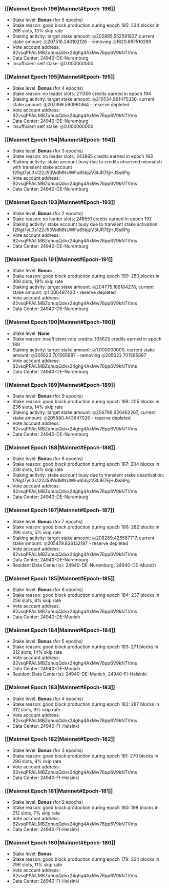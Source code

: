 ### [[Mainnet Epoch 196|Mainnet#Epoch-196]]
* Stake level: **Bonus** (for 5 epochs)
* Stake reason: good block production during epoch 195: 234 blocks in 268 slots, 13% skip rate
* Staking activity: target stake amount: ◎205895.552591837, current stake amount: ◎207516.240102126 - removing ◎1620.687510289
* Vote account address: B2vsqPPAiLMBZqhuqQdvx24ghg4AxMw76pp6V9kNTVms
* Data Center: 24940-DE-Nuremburg
* Insufficient self stake: ◎0.000000000
### [[Mainnet Epoch 195|Mainnet#Epoch-195]]
* Stake level: **Bonus** (for 4 epochs)
* Stake reason: no leader slots; 211356 credits earned in epoch 194
* Staking activity: target stake amount: ◎210534.991475330, current stake amount: ◎207399.590981364 - reserve depleted
* Vote account address: B2vsqPPAiLMBZqhuqQdvx24ghg4AxMw76pp6V9kNTVms
* Data Center: 24940-DE-Nuremburg
* Insufficient self stake: ◎0.000000000
### [[Mainnet Epoch 194|Mainnet#Epoch-194]]
* Stake level: **Bonus** (for 3 epochs)
* Stake reason: no leader slots; 243865 credits earned in epoch 193
* Staking activity: stake account busy due to credits observed mismatch with transient stake account 12Rgt7yL3s122J53WdMNUWFu65bjzV3tJR7EjHJSs6Pg
* Vote account address: B2vsqPPAiLMBZqhuqQdvx24ghg4AxMw76pp6V9kNTVms
* Data Center: 24940-DE-Nuremburg
### [[Mainnet Epoch 193|Mainnet#Epoch-193]]
* Stake level: **Bonus** (for 2 epochs)
* Stake reason: no leader slots; 248551 credits earned in epoch 192
* Staking activity: stake account busy due to transient stake activation: 12Rgt7yL3s122J53WdMNUWFu65bjzV3tJR7EjHJSs6Pg
* Vote account address: B2vsqPPAiLMBZqhuqQdvx24ghg4AxMw76pp6V9kNTVms
* Data Center: 24940-DE-Nuremburg
### [[Mainnet Epoch 191|Mainnet#Epoch-191]]
* Stake level: **Bonus**
* Stake reason: good block production during epoch 190: 250 blocks in 308 slots, 19% skip rate
* Staking activity: target stake amount: ◎204775.166184278, current stake amount: ◎1.000497430 - reserve depleted
* Vote account address: B2vsqPPAiLMBZqhuqQdvx24ghg4AxMw76pp6V9kNTVms
* Data Center: 24940-DE-Nuremburg
### [[Mainnet Epoch 190|Mainnet#Epoch-190]]
* Stake level: **None**
* Stake reason: insufficient vote credits: 105625 credits earned in epoch 189
* Staking activity: target stake amount: ◎1.000000000, current stake amount: ◎205623.701565887 - removing ◎205622.701565887
* Vote account address: B2vsqPPAiLMBZqhuqQdvx24ghg4AxMw76pp6V9kNTVms
* Data Center: 24940-DE-Nuremburg
### [[Mainnet Epoch 189|Mainnet#Epoch-189]]
* Stake level: **Bonus** (for 9 epochs)
* Stake reason: good block production during epoch 188: 205 blocks in 236 slots, 14% skip rate
* Staking activity: target stake amount: ◎206799.920462267, current stake amount: ◎205580.443647026 - reserve depleted
* Vote account address: B2vsqPPAiLMBZqhuqQdvx24ghg4AxMw76pp6V9kNTVms
* Data Center: 24940-DE-Nuremburg
### [[Mainnet Epoch 188|Mainnet#Epoch-188]]
* Stake level: **Bonus** (for 8 epochs)
* Stake reason: good block production during epoch 187: 204 blocks in 236 slots, 14% skip rate
* Staking activity: stake account busy due to transient stake deactivation: 12Rgt7yL3s122J53WdMNUWFu65bjzV3tJR7EjHJSs6Pg
* Vote account address: B2vsqPPAiLMBZqhuqQdvx24ghg4AxMw76pp6V9kNTVms
* Data Center: 24940-DE-Nuremburg
### [[Mainnet Epoch 187|Mainnet#Epoch-187]]
* Stake level: **Bonus** (for 7 epochs)
* Stake reason: good block production during epoch 186: 282 blocks in 296 slots, 5% skip rate
* Staking activity: target stake amount: ◎208289.425587717, current stake amount: ◎205479.826132197 - reserve depleted
* Vote account address: B2vsqPPAiLMBZqhuqQdvx24ghg4AxMw76pp6V9kNTVms
* Data Center: 24940-DE-Nuremburg
* Resident Data Center(s): 24940-DE-Nuremburg, 24940-DE-Munich
### [[Mainnet Epoch 185|Mainnet#Epoch-185]]
* Stake level: **Bonus** (for 6 epochs)
* Stake reason: good block production during epoch 184: 237 blocks in 256 slots, 8% skip rate
* Vote account address: B2vsqPPAiLMBZqhuqQdvx24ghg4AxMw76pp6V9kNTVms
* Data Center: 24940-DE-Munich
### [[Mainnet Epoch 184|Mainnet#Epoch-184]]
* Stake level: **Bonus** (for 5 epochs)
* Stake reason: good block production during epoch 183: 271 blocks in 312 slots, 14% skip rate
* Vote account address: B2vsqPPAiLMBZqhuqQdvx24ghg4AxMw76pp6V9kNTVms
* Data Center: 24940-DE-Munich
* Resident Data Center(s): 24940-DE-Munich, 24940-FI-Helsinki
### [[Mainnet Epoch 183|Mainnet#Epoch-183]]
* Stake level: **Bonus** (for 4 epochs)
* Stake reason: good block production during epoch 182: 287 blocks in 312 slots, 9% skip rate
* Vote account address: B2vsqPPAiLMBZqhuqQdvx24ghg4AxMw76pp6V9kNTVms
* Data Center: 24940-FI-Helsinki
### [[Mainnet Epoch 182|Mainnet#Epoch-182]]
* Stake level: **Bonus** (for 3 epochs)
* Stake reason: good block production during epoch 181: 270 blocks in 296 slots, 9% skip rate
* Vote account address: B2vsqPPAiLMBZqhuqQdvx24ghg4AxMw76pp6V9kNTVms
* Data Center: 24940-FI-Helsinki
### [[Mainnet Epoch 181|Mainnet#Epoch-181]]
* Stake level: **Bonus** (for 2 epochs)
* Stake reason: good block production during epoch 180: 198 blocks in 212 slots, 7% skip rate
* Vote account address: B2vsqPPAiLMBZqhuqQdvx24ghg4AxMw76pp6V9kNTVms
* Data Center: 24940-FI-Helsinki
### [[Mainnet Epoch 180|Mainnet#Epoch-180]]
* Stake level: **Bonus**
* Stake reason: good block production during epoch 179: 264 blocks in 296 slots, 11% skip rate
* Vote account address: B2vsqPPAiLMBZqhuqQdvx24ghg4AxMw76pp6V9kNTVms
* Data Center: 24940-FI-Helsinki